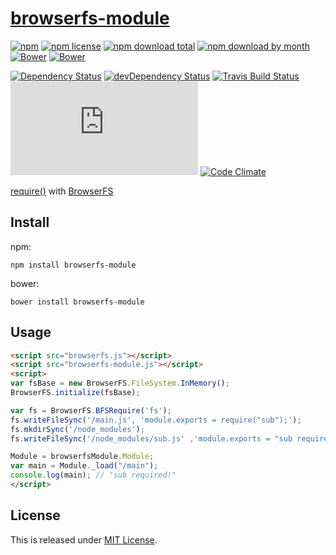 # [browserfs-module](https://github.com/Narazaka/browserfs-module.js)

[![npm](https://img.shields.io/npm/v/browserfs-module.svg)](https://www.npmjs.com/package/browserfs-module)
[![npm license](https://img.shields.io/npm/l/browserfs-module.svg)](https://www.npmjs.com/package/browserfs-module)
[![npm download total](https://img.shields.io/npm/dt/browserfs-module.svg)](https://www.npmjs.com/package/browserfs-module)
[![npm download by month](https://img.shields.io/npm/dm/browserfs-module.svg)](https://www.npmjs.com/package/browserfs-module)
[![Bower](https://img.shields.io/bower/v/browserfs-module.svg)](https://github.com/Narazaka/browserfs-module.js)
[![Bower](https://img.shields.io/bower/l/browserfs-module.svg)](https://github.com/Narazaka/browserfs-module.js)

[![Dependency Status](https://david-dm.org/Narazaka/browserfs-module.js.svg)](https://david-dm.org/Narazaka/browserfs-module.js)
[![devDependency Status](https://david-dm.org/Narazaka/browserfs-module.js/dev-status.svg)](https://david-dm.org/Narazaka/browserfs-module.js#info=devDependencies)
[![Travis Build Status](https://travis-ci.org/Narazaka/browserfs-module.js.svg)](https://travis-ci.org/Narazaka/browserfs-module.js)
[![AppVeyor Build Status](https://ci.appveyor.com/api/projects/status/github/Narazaka/browserfs-module.js?svg=true)](https://ci.appveyor.com/project/Narazaka/browserfs-module-js)
[![Code Climate](https://codeclimate.com/github/Narazaka/browserfs-module.js/badges/gpa.svg)](https://codeclimate.com/github/Narazaka/browserfs-module.js)

[require()](https://github.com/nodejs/node) with [BrowserFS](https://github.com/jvilk/BrowserFS)

## Install

npm:
```
npm install browserfs-module
```

bower:
```
bower install browserfs-module
```

## Usage

```html
<script src="browserfs.js"></script>
<script src="browserfs-module.js"></script>
<script>
var fsBase = new BrowserFS.FileSystem.InMemory();
BrowserFS.initialize(fsBase);

var fs = BrowserFS.BFSRequire('fs');
fs.writeFileSync('/main.js', 'module.exports = require("sub");');
fs.mkdirSync('/node_modules');
fs.writeFileSync('/node_modules/sub.js' ,'module.exports = "sub required!";');

Module = browserfsModule.Module;
var main = Module._load("/main");
console.log(main); // "sub required!"
</script>
```

## License

This is released under [MIT License](https://narazaka.net/license/MIT?2016).
